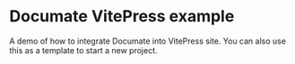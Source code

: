 # Documate VitePress example

A demo of how to integrate Documate into VitePress site. You can also use this as a template to start a new project.
